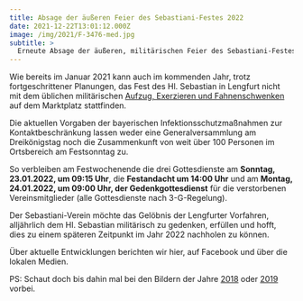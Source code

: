 ```yaml
---
title: Absage der äußeren Feier des Sebastiani-Festes 2022
date: 2021-12-22T13:01:12.000Z
image: /img/2021/F-3476-med.jpg
subtitle: >
  Erneute Absage der äußeren, militärischen Feier des Sebastiani-Festes 2022 in Lengfurt – Stand 22.12.2021
---
```


Wie bereits im Januar 2021 kann auch im kommenden Jahr, trotz fortgeschrittener Planungen, das Fest des Hl. Sebastian in Lengfurt nicht mit dem üblichen militärischen [Aufzug, Exerzieren und Fahnenschwenken](/ablauf) auf dem Marktplatz stattfinden. 

Die aktuellen Vorgaben der bayerischen Infektionsschutzmaßnahmen zur Kontaktbeschränkung lassen weder eine Generalversammlung am Dreikönigstag noch die Zusammenkunft von weit über 100 Personen im Ortsbereich am Festsonntag zu.  

So verbleiben am Festwochenende die drei Gottesdienste am **Sonntag, 23.01.2022, um 09:15 Uhr**, die **Festandacht um 14:00 Uhr** und am **Montag, 24.01.2022, um 09:00 Uhr, der Gedenkgottesdienst** für die verstorbenen Vereinsmitglieder (alle Gottesdienste nach 3-G-Regelung).

Der Sebastiani-Verein möchte das Gelöbnis der Lengfurter Vorfahren, alljährlich dem Hl. Sebastian militärisch zu gedenken, erfüllen und hofft, dies zu einem späteren Zeitpunkt im Jahr 2022 nachholen zu können. 

Über aktuelle Entwicklungen berichten wir hier, auf Facebook und über die lokalen Medien.

PS: Schaut doch bis dahin mal bei den Bildern der Jahre [2018](/bilder/2018/) oder [2019](/bilder/2019/) vorbei.